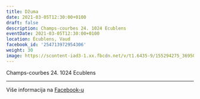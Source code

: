 ```yaml
---
title: Džuma
date: 2021-03-05T12:30:00+0100
draft: false
description: Champs-courbes 24. 1024 Ecublens
eventDate: 2021-03-05T12:30:00+0100
location: Écublens, Vaud
facebook_id: '254713972954306'
weight: 30
image: https://scontent-iad3-1.xx.fbcdn.net/v/t1.6435-9/155294275_3695079563921169_4909597834044538694_n.jpg?_nc_cat=101&ccb=1-7&_nc_sid=9e60e4&_nc_ohc=x_VT2m1_nu8Q7kNvwGRbRi7&_nc_oc=Adlz_l9X5NuNegXS3yxZbiIMcJ_pyzuqwrUIXEMeeO-9i8skLdXguV8c6SVGgNbHTQs&_nc_zt=23&_nc_ht=scontent-iad3-1.xx&edm=ABTKTjYEAAAA&_nc_gid=EqvhpKzbYcjA_BV1aarang&oh=00_Affdnq_osPUunA-Q68zIQuJz_G9iPXoltefkmtMUp-u7Rg&oe=6917D4DB
---
```


Champs-courbes 24. 1024 Ecublens

---

Više informacija na [Facebook-u](https://facebook.com/events/254713972954306)